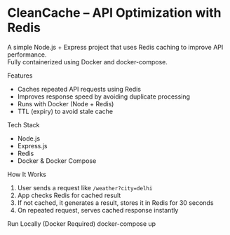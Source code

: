 # CleanCache – API Optimization with Redis

 A simple Node.js + Express project that uses Redis caching to improve API performance.  
 Fully containerized using Docker and docker-compose.

 Features
-  Caches repeated API requests using Redis
-  Improves response speed by avoiding duplicate processing
-  Runs with Docker (Node + Redis)
-  TTL (expiry) to avoid stale cache

 Tech Stack
- Node.js
- Express.js
- Redis
- Docker & Docker Compose

 How It Works
1. User sends a request like `/weather?city=delhi`
2. App checks Redis for cached result
3. If not cached, it generates a result, stores it in Redis for 30 seconds
4. On repeated request, serves cached response instantly

 Run Locally (Docker Required)
docker-compose up
